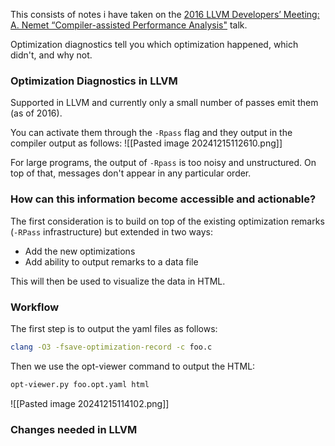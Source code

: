This consists of notes i have taken on the [2016 LLVM Developers’ Meeting: A. Nemet “Compiler-assisted Performance Analysis"](https://www.youtube.com/watch?v=qq0q1hfzidg) talk.

Optimization diagnostics tell you which optimization happened, which didn't, and why not.

### Optimization Diagnostics in LLVM
Supported in LLVM and currently only a small number of passes emit them (as of 2016).

You can activate them through the `-Rpass` flag and they output in the compiler output as follows:
![[Pasted image 20241215112610.png]]

For large programs, the output of `-Rpass` is too noisy and unstructured. On top of that, messages don't appear in any particular order.

### How can this information become accessible and actionable?
The first consideration is to build on top of the existing optimization remarks (`-RPass` infrastructure)  but extended in two ways:
- Add the new optimizations
- Add ability to output remarks to a data file

This will then be used to visualize the data in HTML.

### Workflow
The first step is to output the yaml files as follows:
```bash
clang -O3 -fsave-optimization-record -c foo.c
```

Then we use the opt-viewer command to output the HTML:
```bash
opt-viewer.py foo.opt.yaml html
```

![[Pasted image 20241215114102.png]]

### Changes needed in LLVM